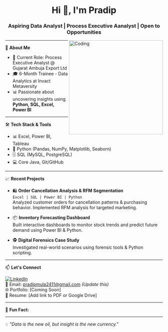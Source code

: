 <h1 align="center">Hi 👋, I'm Pradip </h1>
<h3 align="center">Aspiring Data Analyst | Process Executive Aanalyst | Open to Opportunities</h3>

<img align="right" alt="Coding" width="300" src="https://media.giphy.com/media/qgQUggAC3Pfv687qPC/giphy.gif" />

---

🌟 **About Me**  
- 💼 Current Role: Process Executive Analyst @ Gujarat Ambuja Export Ltd  
- 🎓 6-Month Trainee - Data Analytics at Invact Metaversity 
- 📊 Passionate about uncovering insights using **Python, SQL, Excel, Power BI**  


---

🛠️ **Tech Stack & Tools**

- 📊 Excel, Power BI, Tableau  
- 🐍 Python (Pandas, NumPy, Matplotlib, Seaborn)  
- 🗄️ SQL (MySQL, PostgreSQL)  
- 💻 Core Java, Git/GitHub  

---

📈 **Recent Projects**

- 🛍️ **Order Cancellation Analysis & RFM Segmentation**  
  `Excel | SQL | Power BI | Python`  
  Analyzed customer orders for cancellation patterns & purchasing behavior. Implemented RFM analysis for targeted marketing.

- 📦 **Inventory Forecasting Dashboard**  
  Built interactive dashboards to monitor stock trends and predict future demand using Power BI & Python.

- 🕵️ **Digital Forensics Case Study**  
  Investigated real-world scenarios using forensic tools & Python scripting.

---

📫 **Let's Connect**

[![LinkedIn](https://img.shields.io/badge/LinkedIn-blue?style=flat&logo=linkedin&labelColor=blue)](https://www.linkedin.com/in/pradip-mula-7209b4215/)  
📧 Email: pradipmula2411@gmail.com *(Update this)*  
🌐 Portfolio: [Coming Soon]  
📁 Resume: [Add link to PDF or Google Drive]

---

🧠 **Fun Fact:**  

---

💡 *"Data is the new oil, but insight is the new currency."*


<!--
**Pradip-Analyst/Pradip-Analyst** is a ✨ _special_ ✨ repository because its `README.md` (this file) appears on your GitHub profile.

Here are some ideas to get you started:

- 🔭 I’m currently working on ...
- 🌱 I’m currently learning ...
- 👯 I’m looking to collaborate on ...
- 🤔 I’m looking for help with ...
- 💬 Ask me about ...
- 📫 How to reach me: ...
- 😄 Pronouns: ...
- ⚡ Fun fact: ...
-->
